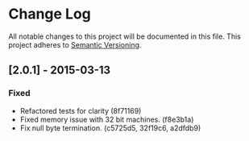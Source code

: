 # Change Log
All notable changes to this project will be documented in this file.
This project adheres to [Semantic Versioning](http://semver.org/).

## [2.0.1] - 2015-03-13
### Fixed
- Refactored tests for clarity (8f71169)
- Fixed memory issue with 32 bit machines. (f8e3b1a)
- Fix null byte termination. (c5725d5, 32f19c6, a2dfdb9) 
